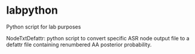 # labpython
Python script for lab purposes

NodeTxtDefattr: python script to convert specific ASR node output file to a defattr file containing renumbered AA posterior probability.
